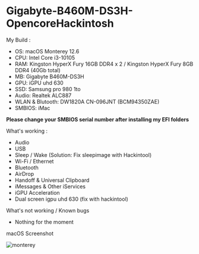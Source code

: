 # Gigabyte-B460M-DS3H-OpencoreHackintosh

My Build :
- OS: macOS Monterey 12.6
- CPU: Intel Core i3-10105
- RAM: Kingston HyperX Fury 16GB DDR4 x 2 / Kingston HyperX Fury 8GB DDR4 (40Gb total)
- MB: Gigabyte B460M-DS3H
- GPU: iGPU uhd 630
- SSD: Samsung pro 980 1to
- Audio: Realtek ALC887
- WLAN & Blutooth: DW1820A CN-096JNT (BCM94350ZAE)
- SMBIOS: iMac

**Please change your SMBIOS serial number after installing my EFI folders**

What's working :
- Audio
- USB 
- Sleep / Wake (Solution: Fix sleepimage with Hackintool)
- Wi-Fi / Ethernet
- Bluetooth
- AirDrop
- Handoff & Universal Clipboard
- iMessages & Other iServices
- iGPU Acceleration 
- Dual screen igpu uhd 630 (fix with hackintool)

What's not working / Known bugs
- Nothing for the moment

macOS Screenshot

![monterey]([https://user-images.githubusercontent.com/29559559/138925063-5562a352-800e-4b58-b499-8778b3aad1dc.png](https://pbs.twimg.com/media/Fdh6Z9RWIAEqUcs?format=jpg&name=large))
